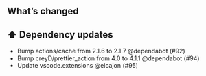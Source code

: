 ## What’s changed

## ⬆️ Dependency updates

- Bump actions/cache from 2.1.6 to 2.1.7 @dependabot (#92)
- Bump creyD/prettier_action from 4.0 to 4.1.1 @dependabot (#94)
- Update vscode.extensions @elcajon (#95)

